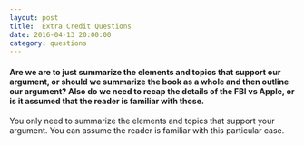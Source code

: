 ```yaml
---
layout: post
title:  Extra Credit Questions
date: 2016-04-13 20:00:00
category: questions
---
```


<a id="Q1"></a>

#### Are we are to just summarize the elements and topics that support our argument, or should we summarize the book as a whole and then outline our argument? Also do we need to recap the details of the FBI vs Apple, or is it assumed that the reader is familiar with those.

You only need to summarize the elements and topics that support your argument.
You can assume the reader is familiar with this particular case.
